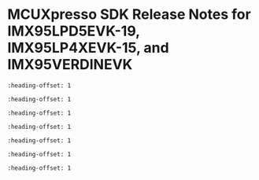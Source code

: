 # MCUXpresso SDK Release Notes for IMX95LPD5EVK-19, IMX95LP4XEVK-15, and IMX95VERDINEVK


```{include} topics/overview.md
:heading-offset: 1
```

```{include} topics/mcuxpresso_sdk.md
:heading-offset: 1
```

```{include} topics/development_tools_imx93.md
:heading-offset: 1
```

```{include} topics/supported_development_system.md
:heading-offset: 1
```

```{include} topics/mcuxpresso_sdk_release_package.md
:heading-offset: 1
```

```{include} ../../../../release/commonrn/topics/release_contents.md
:heading-offset: 1
```

```{include} topics/known_issues.md
:heading-offset: 1
```
```